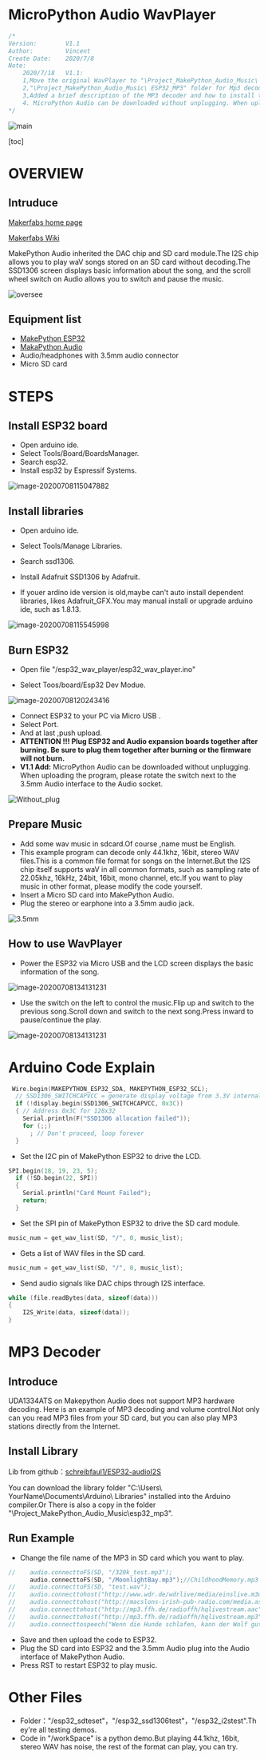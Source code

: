 # MicroPython Audio WavPlayer

```c++
/*
Version:		V1.1
Author:			Vincent
Create Date:	2020/7/8
Note:
	2020/7/18	V1.1: 
	1,Move the original WavPlayer to "\Project_MakePython_Audio_Music\ ESP32_wav_player"
	2,"\Project_MakePython_Audio_Music\ ESP32_MP3" folder for Mp3 decoding instance and volume control instance.
	3,Added a brief description of the MP3 decoder and how to install the library.
	4. MicroPython Audio can be downloaded without unplugging. When uploading the program, please rotate the switch next to the 3.5mm Audio interface to the Audio socket.
*/
```

![main](md_pic/main.jpg)

[toc]

# OVERVIEW

## Intruduce

[Makerfabs home page](https://www.makerfabs.com/)

[Makerfabs Wiki](https://makerfabs.com/wiki/index.php?title=Main_Page)

MakePython Audio inherited the DAC chip and SD card module.The I2S chip allows you to play waV songs stored on an SD card without decoding.The SSD1306 screen displays basic information about the song, and the scroll wheel switch on Audio allows you to switch and pause the music.

![oversee](md_pic/oversee.png)

## Equipment list

- [MakePython ESP32](https://www.makerfabs.com/wiki/index.php?title=MakePython_ESP32)
- [MakaPython Audio](https://www.makerfabs.com/wiki/index.php?title=MakaPython_Audio)
- Audio/headphones with 3.5mm audio connector
- Micro SD card



# STEPS

## Install ESP32 board

- Open arduino ide.
- Select Tools/Board/BoardsManager.
- Search esp32.
- Install esp32 by Espressif Systems.

![image-20200708115047882](md_pic/image-20200708115047882.png)

## Install libraries

- Open arduino ide.
- Select Tools/Manage Libraries.
- Search ssd1306.

- Install Adafruit SSD1306 by Adafruit.

- If youer ardino ide version is old,maybe can't auto install dependent libraries, likes Adafruit_GFX.You may manual install or upgrade arduino ide, such as 1.8.13.



![image-20200708115545998](md_pic/image-20200708115545998.png)

## Burn ESP32

- Open file "/esp32_wav_player/esp32_wav_player.ino"

- Select Toos/board/Esp32 Dev Modue.

![image-20200708120243416](md_pic/image-20200708120243416.png)

- Connect ESP32 to your PC via Micro USB .
- Select Port.
- And at last ,push upload.
- **ATTENTION !!! Plug ESP32 and Audio expansion boards together after burning. Be sure to plug them together after burning or the firmware will not burn.** 
- **V1.1 Add:**	MicroPython Audio can be downloaded without unplugging. When uploading the program, please rotate the switch next to the 3.5mm Audio interface to the Audio socket.

![Without_plug](md_pic\Without_plug.png)

## Prepare Music

- Add some wav music in sdcard.Of course ,name must be English.
- This example program can decode only 44.1khz, 16bit, stereo WAV files.This is a common file format for songs on the Internet.But the I2S chip itself supports waV in all common formats, such as sampling rate of 22.05khz, 16kHz, 24bit, 16bit, mono channel, etc.If you want to play music in other format, please modify the code yourself.
- Insert a Micro SD card into MakePython Audio.
- Plug the stereo or earphone into a 3.5mm audio jack.


![3.5mm](md_pic/3.5mm.jpg)

  

## How to use WavPlayer

- Power the ESP32 via Micro USB and the LCD screen displays the basic information of the song.

![image-20200708134131231](md_pic/music_info.jpg)

- Use the switch on the left to control the music.Flip up and switch to the previous song.Scroll down and switch to the next song.Press inward to pause/continue the play.

![image-20200708134131231](md_pic/image-20200708134131231.png)

# Arduino Code Explain

```c++
 Wire.begin(MAKEPYTHON_ESP32_SDA, MAKEPYTHON_ESP32_SCL);
  // SSD1306_SWITCHCAPVCC = generate display voltage from 3.3V internally
  if (!display.begin(SSD1306_SWITCHCAPVCC, 0x3C))
  { // Address 0x3C for 128x32
    Serial.println(F("SSD1306 allocation failed"));
    for (;;)
      ; // Don't proceed, loop forever
  }
```

- Set the I2C pin of MakePython ESP32 to drive the LCD.

```c++
SPI.begin(18, 19, 23, 5);
  if (!SD.begin(22, SPI))
  {
    Serial.println("Card Mount Failed");
    return;
  }
```

- Set the SPI pin of MakePython ESP32 to drive the SD card module.
```c++
music_num = get_wav_list(SD, "/", 0, music_list);
```
- Gets a list of WAV files in the SD card.

```c++
music_num = get_wav_list(SD, "/", 0, music_list);
```
- Send audio signals like DAC chips through I2S interface.

```c++
while (file.readBytes(data, sizeof(data)))
{
    I2S_Write(data, sizeof(data));
}
```

# MP3 Decoder

## Introduce

UDA1334ATS on Makepython Audio does not support MP3 hardware decoding. Here is an example of MP3 decoding and volume control.Not only can you read MP3 files from your SD card, but you can also play MP3 stations directly from the Internet.

## Install Library

Lib from github：[schreibfaul1/ESP32-audioI2S](https://github.com/schreibfaul1/ESP32-audioI2S/)

You can download the library folder "C:\Users\ YourName\Documents\Arduino\ Libraries" installed into the Arduino compiler.Or There is also a copy in the folder "\Project_MakePython_Audio_Music\esp32_mp3\".

## Run Example

- Change the file name of the MP3 in SD card which you want to play.

```c++
//    audio.connecttoFS(SD, "/320k_test.mp3");
      audio.connecttoFS(SD, "/MoonlightBay.mp3");//ChildhoodMemory.mp3  //MoonRiver.mp3
//    audio.connecttoFS(SD, "test.wav");
//    audio.connecttohost("http://www.wdr.de/wdrlive/media/einslive.m3u");
//    audio.connecttohost("http://macslons-irish-pub-radio.com/media.asx");
//    audio.connecttohost("http://mp3.ffh.de/radioffh/hqlivestream.aac"); //  128k aac
//    audio.connecttohost("http://mp3.ffh.de/radioffh/hqlivestream.mp3"); //  128k mp3
//    audio.connecttospeech("Wenn die Hunde schlafen, kann der Wolf gut Schafe stehlen.", "de");
```

- Save and then upload the code to ESP32.
- Plug the SD card into ESP32 and the 3.5mm Audio plug into the Audio interface of MakePython Audio.
- Press RST to restart ESP32 to play music.



# Other Files

- Folder："/esp32_sdteset"，"/esp32_ssd1306test"，"/esp32_i2stest".They're all testing demos.
- Code in "/workSpace" is a python demo.But playing 44.1khz, 16bit, stereo WAV has noise, the rest of the format can play, you can try.